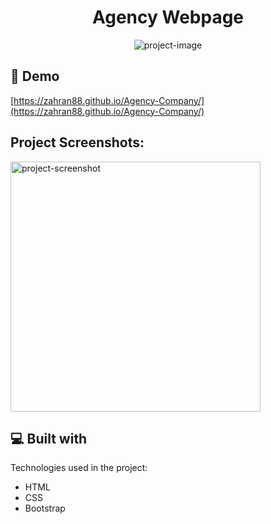 <h1 align="center" id="title">Agency Webpage</h1>

<p align="center"><img src="https://socialify.git.ci/ZAHRAN88/Agency-Company/image?name=1&amp;owner=1&amp;theme=Light" alt="project-image"></p>

<h2>🚀 Demo</h2>

[https://zahran88.github.io/Agency-Company/](https://zahran88.github.io/Agency-Company/)

<h2>Project Screenshots:</h2>

<img src="https://i.postimg.cc/d3GmhgsQ/agency.png" alt="project-screenshot" width="400" height="400/">

  
  
<h2>💻 Built with</h2>

Technologies used in the project:

*   HTML
*   CSS
*   Bootstrap
